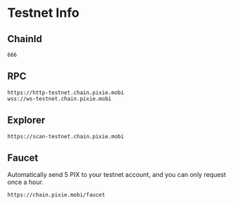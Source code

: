 # Testnet Info

## ChainId

```
666
```

## RPC

```
https://http-testnet.chain.pixie.mobi
wss://ws-testnet.chain.pixie.mobi
```

## Explorer

```
https://scan-testnet.chain.pixie.mobi
```

## Faucet

Automatically send 5 PIX to your testnet account, and you can only request once a hour.

```
https://chain.pixie.mobi/faucet
```
